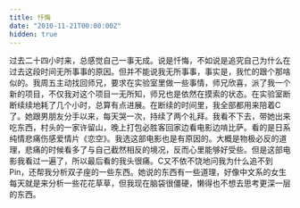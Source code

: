 ```yaml
---
title: 忏悔
date: "2010-11-21T00:00:00Z"
hidden: true
---
```

过去二十四小时来，总感觉自己一事无成。说是忏悔，不如说是追究自己为什么在过去这段时间无所事事的原因。但并不能说我无所事事，事实是，我忙的跟个那啥似的。我周五主动找回师兄，要求在实验室里做一些事情，师兄欣喜，派了我一个新的项目，不仅我对这个项目一无所知，师兄也是依然在摸索的状态。在实验室断断续续地耗了几个小时，总算有点进展。在断续的时间里，我全部都用来陪着C了。她跟男朋友分手以来，每天哭一次，持续了两个礼拜。我看不下去，带她出来吃东西，村头的一家许留山，晚上打包必胜客回家边看电影边啃比萨。看的是日系纯情悲痛伤感爱情片《恋空》。我选这部电影也是有原因的。大概是物极必反的道理，悲痛的时候看多了与自己截然相反的境况，反而心里能够好受些。但是这部电影我看过一遍了，所以最后看的我头很痛。C又不依不饶地问我为什么追不到Pin，还帮我分析双子座的一些东西。她说的东西有一些道理，好像中文系的女生每天就是来分析一些花花草草，但我现在脑袋很僵硬，懒得也不想去思考更深一层的东西。